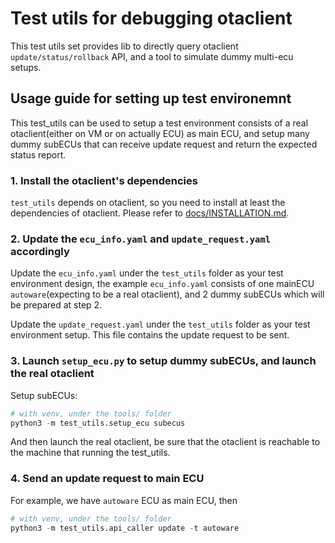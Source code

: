 # Test utils for debugging otaclient

This test utils set provides lib to directly query otaclient `update/status/rollback` API, and a tool to simulate dummy multi-ecu setups.

## Usage guide for setting up test environemnt

This test_utils can be used to setup a test environment consists of a real otaclient(either on VM or on actually ECU) as main ECU,
and setup many dummy subECUs that can receive update request and return the expected status report.

### 1. Install the otaclient's dependencies

`test_utils` depends on otaclient, so you need to install at least the dependencies of otaclient.
Please refer to [docs/INSTALLATION.md](docs/INSTALLATION.md).

### 2. Update the `ecu_info.yaml` and `update_request.yaml` accordingly

Update the `ecu_info.yaml` under the `test_utils` folder as your test environment design,
the example `ecu_info.yaml` consists of one mainECU `autoware`(expecting to be a real otaclient),
and 2 dummy subECUs which will be prepared at step 2.

Update the `update_request.yaml` under the `test_utils` folder as your test environment setup.
This file contains the update request to be sent.

### 3. Launch `setup_ecu.py` to setup dummy subECUs, and launch the real otaclient

Setup subECUs:

```python
# with venv, under the tools/ folder
python3 -m test_utils.setup_ecu subecus
```

And then launch the real otaclient, be sure that the otaclient is reachable to the machine
that running the test_utils.

### 4. Send an update request to main ECU

For example, we have `autoware` ECU as main ECU, then

```python
# with venv, under the tools/ folder
python3 -m test_utils.api_caller update -t autoware
```